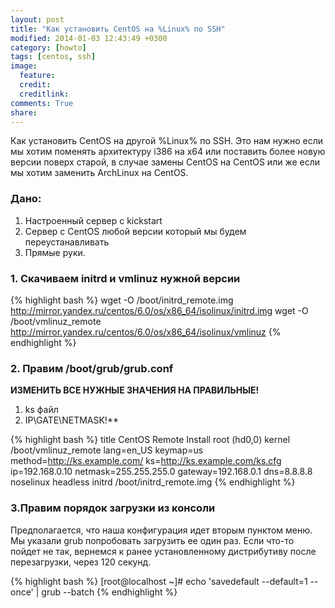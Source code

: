 ```yaml
---
layout: post
title: "Как установить CentOS на %Linux% по SSH"
modified: 2014-01-03 12:43:49 +0300
category: [howto]
tags: [centos, ssh]
image:
  feature:
  credit:
  creditlink:
comments: True
share:
---
```

Как установить CentOS на другой %Linux% по SSH.
Это нам нужно если мы хотим поменять архитектуру i386 на x64 или поставить более новую версии поверх старой, в случае замены CentOS на CentOS или же если мы хотим заменить ArchLinux на CentOS.

### Дано:
1. Настроенный сервер с kickstart
2. Сервер с CentOS любой версии который мы будем переустанавливать
3. Прямые руки.

### 1. Скачиваем initrd и vmlinuz нужной версии
{% highlight bash %}
wget -O /boot/initrd_remote.img http://mirror.yandex.ru/centos/6.0/os/x86_64/isolinux/initrd.img
wget -O /boot/vmlinuz_remote http://mirror.yandex.ru/centos/6.0/os/x86_64/isolinux/vmlinuz
{% endhighlight %}

### 2. Правим /boot/grub/grub.conf
**ИЗМЕНИТЬ ВСЕ НУЖНЫЕ ЗНАЧЕНИЯ НА ПРАВИЛЬНЫЕ!**

1. ks файл
2. IP\GATE\NETMASK!**

{% highlight bash %}
title CentOS Remote Install
root (hd0,0)
kernel /boot/vmlinuz_remote lang=en_US keymap=us method=http://ks.example.com/ ks=http://ks.example.com/ks.cfg ip=192.168.0.10 netmask=255.255.255.0 gateway=192.168.0.1 dns=8.8.8.8 noselinux headless
initrd /boot/initrd_remote.img
{% endhighlight %}

### 3.Правим порядок загрузки из консоли
Предполагается, что наша конфигурация идет вторым пунктом меню.
Мы указали grub попробовать загрузить ее один раз.
Если что-то пойдет не так, вернемся к ранее установленному дистрибутиву после перезагрузки, через 120 секунд.

{% highlight bash %}
[root@localhost ~]# echo 'savedefault --default=1 --once' | grub --batch
{% endhighlight %}

